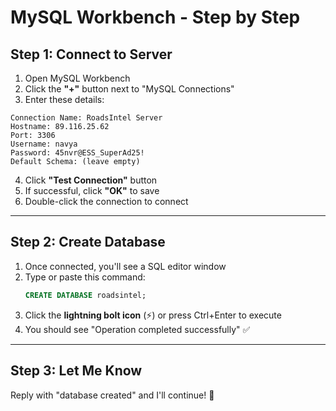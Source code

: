 # MySQL Workbench - Step by Step

## Step 1: Connect to Server
1. Open MySQL Workbench
2. Click the **"+"** button next to "MySQL Connections"
3. Enter these details:

```
Connection Name: RoadsIntel Server
Hostname: 89.116.25.62
Port: 3306
Username: navya
Password: 45nvr@ESS_SuperAd25!
Default Schema: (leave empty)
```

4. Click **"Test Connection"** button
5. If successful, click **"OK"** to save
6. Double-click the connection to connect

---

## Step 2: Create Database
1. Once connected, you'll see a SQL editor window
2. Type or paste this command:
   ```sql
   CREATE DATABASE roadsintel;
   ```
3. Click the **lightning bolt icon** (⚡) or press Ctrl+Enter to execute
4. You should see "Operation completed successfully" ✅

---

## Step 3: Let Me Know
Reply with "database created" and I'll continue! 🚀

